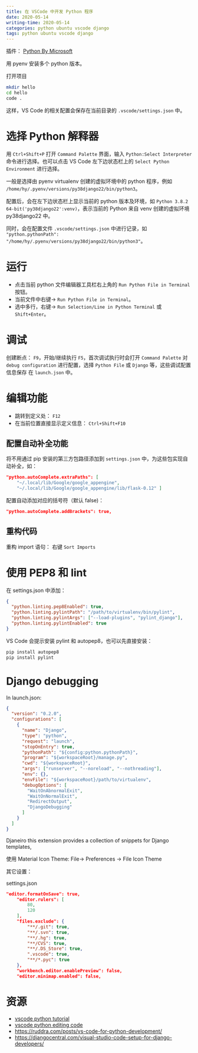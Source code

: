 ```yaml
---
title: 在 VSCode 中开发 Python 程序
date: 2020-05-14
writing-time: 2020-05-14
categories: python ubuntu vscode django
tags: python ubuntu vscode django
---
```


插件： [Python By Microsoft](https://marketplace.visualstudio.com/items?itemName=ms-python.python)

用 pyenv 安装多个 python 版本。

打开项目

```bash
mkdir hello
cd hello
code .
```

这样，VS Code 的相关配置会保存在当前目录的 `.vscode/settings.json` 中。


# 选择 Python 解释器

用 `Ctrl+Shift+P` 打开 `Command Palette` 界面，输入 `Python:Select Interpreter` 命令进行选择。也可以点击 VS Code 左下边状态栏上的 `Select Python Environment` 进行选择。

一般是选择由 pyenv virtualenv 创建的虚拟环境中的 python 程序，例如 `/home/hy/.pyenv/versions/py38django22/bin/python3`。

配置后，会在左下边状态栏上显示当前的 python 版本及环境，如 `Python 3.8.2 64-bit('py38django22':venv)`，表示当前的 Python 来自 venv 创建的虚拟环境 py38django22 中。

同时，会在配置文件 `.vscode/settings.json` 中进行记录，如 `"python.pythonPath": "/home/hy/.pyenv/versions/py38django22/bin/python3"`。


# 运行

+ 点击当前 python 文件编辑器工具栏右上角的 `Run Python File in Terminal` 按钮。
+ 当前文件中右键-> `Run Python File in Terminal`。
+ 选中多行，右键-> `Run Selection/Line in Python Terminal` 或 `Shift+Enter`。


# 调试

创建断点： `F9`，开始/继续执行 `F5`，首次调试执行时会打开 `Command Palette` 对 `debug configuration` 进行配置，选择 `Python File` 或 `Django` 等，这些调试配置信息保存 在 `launch.json` 中。


# 编辑功能

+ 跳转到定义处： `F12` 
+ 在当前位置直接显示定义信息： `Ctrl+Shift+F10`


## 配置自动补全功能

将不用通过 pip 安装的第三方包路径添加到 `settings.json` 中，为这些包实现自动补全，如：

```json
"python.autoComplete.extraPaths": [
    "~/.local/lib/Google/google_appengine",
    "~/.local/lib/Google/google_appengine/lib/flask-0.12" ]
```

配置自动添加对应的括号符（默认 false)：

```json
"python.autoComplete.addBrackets": true,
```

## 重构代码

重构 import 语句： 右键 `Sort Imports`

# 使用 PEP8 和 lint 

在 settings.json 中添加：

```json
{
  "python.linting.pep8Enabled": true,
  "python.linting.pylintPath": "/path/to/virtualenv/bin/pylint",
  "python.linting.pylintArgs": ["--load-plugins", "pylint_django"],
  "python.linting.pylintEnabled": true
}
```

VS Code 会提示安装 pylint 和 autopep8，也可以先直接安装：

```bash
pip install autopep8
pip install pylint
```


# Django debugging

In launch.json:

```json
{
  "version": "0.2.0",
  "configurations": [
    {
      "name": "Django",
      "type": "python",
      "request": "launch",
      "stopOnEntry": true,
      "pythonPath": "${config:python.pythonPath}",
      "program": "${workspaceRoot}/manage.py",
      "cwd": "${workspaceRoot}",
      "args": ["runserver", "--noreload", "--nothreading"],
      "env": {},
      "envFile": "${workspaceRoot}/path/to/virtualenv",
      "debugOptions": [
        "WaitOnAbnormalExit",
        "WaitOnNormalExit",
        "RedirectOutput",
        "DjangoDebugging"
      ]
    }
  ]
}

```

Djaneiro this extension provides a collection of snippets for Django templates,

使用 Material Icon Theme:  File-> Preferences -> File Icon Theme


其它设置：

settings.json

```json
"editor.formatOnSave": true,
    "editor.rulers": [
        80,
        120
    ],
    "files.exclude": {
        "**/.git": true,
        "**/.svn": true,
        "**/.hg": true,
        "**/CVS": true,
        "**/.DS_Store": true,
        ".vscode": true,
        "**/*.pyc": true
    },
    "workbench.editor.enablePreview": false,
    "editor.minimap.enabled": false,
```



# 资源

+ [vscode python tutorial](https://code.visualstudio.com/docs/python/python-tutorial)
+ [vscode python editing code](https://code.visualstudio.com/docs/python/editing)
+ https://ruddra.com/posts/vs-code-for-python-development/
+ https://djangocentral.com/visual-studio-code-setup-for-django-developers/
